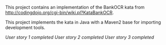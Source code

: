 This project contains an implementation of the BankOCR kata from http://codingdojo.org/cgi-bin/wiki.pl?KataBankOCR.

This project implements the kata in Java with a Maven2 base for
importing development tools.

*User story 1 completed*
*User story 2 completed*
*User story 3 completed*
